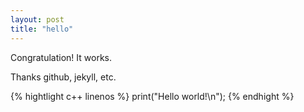 ```yaml
---
layout: post
title: "hello"
---
```


Congratulation! It works.

Thanks github, jekyll, etc.

{% hightlight c++ linenos %}
	print("Hello world!\n");
{% endhight %}